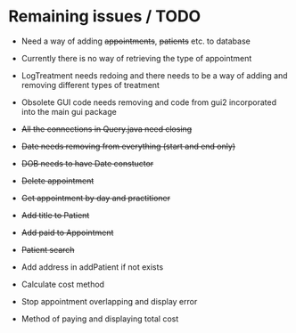 # Remaining issues / TODO
- Need a way of adding ~~appointments~~, ~~patients~~ etc. to database
- Currently there is no way of retrieving the type of appointment
- LogTreatment needs redoing and there needs to be a way of adding and removing different types of treatment
- Obsolete GUI code needs removing and code from gui2 incorporated into the main gui package

- ~~All the connections in Query.java need closing~~
- ~~Date needs removing from everything (start and end only)~~
- ~~DOB needs to have Date constuctor~~
- ~~Delete appointment~~
- ~~Get appointment by day and practitioner~~
- ~~Add title to Patient~~
- ~~Add paid to Appointment~~
- ~~Patient search~~
- Add address in addPatient if not exists
- Calculate cost method
- Stop appointment overlapping and display error
- Method of paying and displaying total cost

